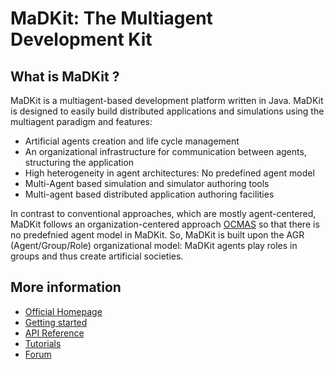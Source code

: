 MaDKit: The Multiagent Development Kit
================================================

What is MaDKit ?
-----------------

MaDKit is a multiagent-based development platform written in Java.
MaDKit is designed to easily build distributed applications and simulations using the multiagent paradigm and features:

* Artificial agents creation and life cycle management
* An organizational infrastructure for communication between agents, structuring the application
* High heterogeneity in agent architectures: No predefined agent model
* Multi-Agent based simulation and simulator authoring tools
* Multi-agent based distributed application authoring facilities

In contrast to conventional approaches, which are mostly agent-centered, MaDKit follows an organization-centered approach [OCMAS][1]
so that there is no predefnied agent model in MaDKit. So, MaDKit is built upon the AGR (Agent/Group/Role) organizational model:
MaDKit agents play roles in groups and thus create artificial societies.
 
More information
------------------------------------------------

* [Official Homepage](http://www.madkit.net)
* [Getting started](http://www.madkit.net/madkit/README.html)
* [API Reference](http://www.madkit.net/madkit/docs/api)
* [Tutorials](http://www.madkit.net/tutorials)
* [Forum](http://www.madkit.net/forum)


[1]: http://janela.lirmm.fr/~fmichel/publi/pdfs/ferber04ocmas.pdf
